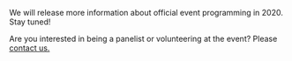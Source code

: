 We will release more information about official event programming in 2020.  Stay tuned!

Are you interested in being a panelist or volunteering at the event?  Please [contact us.](../contact.html)